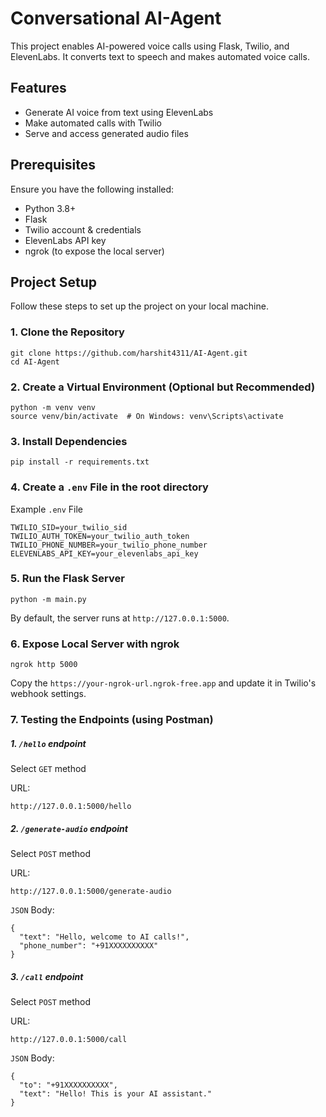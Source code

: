 # Conversational AI-Agent
This project enables AI-powered voice calls using Flask, Twilio, and ElevenLabs. It converts text to speech and makes automated voice calls.

## Features

- Generate AI voice from text using ElevenLabs
- Make automated calls with Twilio
- Serve and access generated audio files

## Prerequisites

Ensure you have the following installed:

- Python 3.8+
- Flask
- Twilio account & credentials
- ElevenLabs API key
- ngrok (to expose the local server)

## Project Setup

Follow these steps to set up the project on your local machine.

### 1. Clone the Repository

```
git clone https://github.com/harshit4311/AI-Agent.git
cd AI-Agent
```

### 2. Create a Virtual Environment (Optional but Recommended)
```
python -m venv venv
source venv/bin/activate  # On Windows: venv\Scripts\activate
```

### 3. Install Dependencies
```
pip install -r requirements.txt
```

### 4. Create a ```.env``` File in the root directory 

Example ```.env``` File
```
TWILIO_SID=your_twilio_sid
TWILIO_AUTH_TOKEN=your_twilio_auth_token
TWILIO_PHONE_NUMBER=your_twilio_phone_number
ELEVENLABS_API_KEY=your_elevenlabs_api_key
```

### 5. Run the Flask Server
```
python -m main.py
```
By default, the server runs at ```http://127.0.0.1:5000```.

### 6. Expose Local Server with ngrok
```
ngrok http 5000
```
Copy the ```https://your-ngrok-url.ngrok-free.app``` and update it in Twilio's webhook settings.

### 7. Testing the Endpoints (using Postman)

##### 1. ```/hello``` endpoint

Select ```GET``` method

URL:
```
http://127.0.0.1:5000/hello
```

##### 2. ```/generate-audio``` endpoint

Select ```POST``` method

URL:
```
http://127.0.0.1:5000/generate-audio
```

```JSON``` Body:
```
{
  "text": "Hello, welcome to AI calls!",
  "phone_number": "+91XXXXXXXXXX"
}
```

##### 3. ```/call``` endpoint

Select ```POST``` method

URL:
```
http://127.0.0.1:5000/call
```

```JSON``` Body:
```
{
  "to": "+91XXXXXXXXXX",
  "text": "Hello! This is your AI assistant."
}
```

